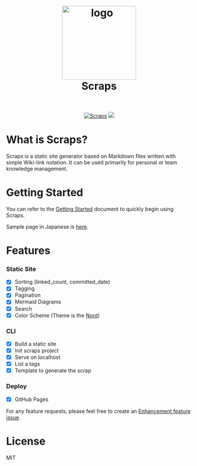 <h1 align="center">
  <br>
  <img src="https://github.com/boykush/scraps/blob/main/assets/logo_opacity.png?raw=true" alt="logo" width="200">
  <br>
  Scraps
  <br>
  <br>
</h1>

<p align="center">
<a href="https://boykush.github.io/scraps/"><img alt="Scraps" src="https://img.shields.io/badge/scraps-document?label=document&link=https%3A%2F%2Fboykush.github.io%2Fscraps%2F"></a>
<a href="https://crates.io/crates/scraps"><img src="https://img.shields.io/crates/v/scraps?style=flatflat-square" /></a>
</p>

# What is Scraps?

Scraps is a static site generator based on Markdown files written with simple Wiki-link notation. It can be used primarily for personal or team knowledge management.

# Getting Started

You can refer to the [Getting Started](https://boykush.github.io/scraps/scraps/getting-started.html) document to quickly begin using Scraps.

Sample page in Japanese is [here](https://boykush.github.io/wiki/).

# Features

### Static Site
- [x] Sorting (linked_count, committed_date)
- [x] Tagging
- [x] Pagination
- [x] Mermaid Diagrams
- [x] Search
- [x] Color Scheme (Theme is the [Nord](https://www.nordtheme.com/))
### CLI
- [x] Build a static site
- [x] Init scraps project
- [x] Serve on localhost
- [x] List a tags
- [x] Template to generate the scrap
### Deploy
- [x] GitHub Pages

For any feature requests, please feel free to create an [Enhancement feature issue](https://github.com/boykush/scraps/issues/new?assignees=&labels=enhancement&projects=&template=enhancement-feature-template.md&title=).

# License

MIT


